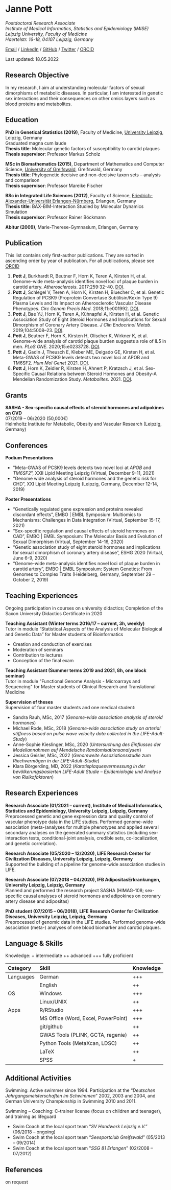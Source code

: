 # Janne Pott

_Postdoctoral Research Associate <br />
Institute of Medical Informatics, Statistics and Epidemiology (IMISE) <br /> 
Leipzig University, Faculty of Medicine <br /> 
Haertelstr. 16-18, 04107 Leipzig, Germany_ <br>

[Email](mailto:janne.pott@imise.uni-leipzig.de) / [LinkedIn](https://de.linkedin.com/in/janne-pott-56824a205) / [GitHub](https://github.com/pottj/) / [Twitter](https://twitter.com/pott_janne/) / [ORCID](https://orcid.org/0000-0002-5983-5331)

Last updated: 18.05.2022

## Research Objective

In my research, I aim at understanding molecular factors of sexual dimorphisms of metabolic diseases. In particular, I am interested in genetic sex interactions and their consequences on other omics layers such as blood proteins and metabolites.

## Education 

**PhD in Genetical Statistics (2019)**, Faculty of Medicine, [University Leipzig](https://www.uni-leipzig.de/en), Leipzig, Germany <br /> 
Graduated magna cum laude <br /> 
**Thesis title**: Molecular genetic factors of susceptibility to carotid plaques <br /> 
**Thesis supervisor**: Professor Markus Scholz <br /> 

**MSc in Biomathematics (2015)**, Department of Mathematics and Computer Science, [University of Greifswald](https://www.uni-greifswald.de/en/), Greifswald, Germany <br /> 
**Thesis title**: Phylogenetic decisive and non-decisive taxon sets – analysis and comparison <br /> 
**Thesis supervisor**: Professor Mareike Fischer <br /> 

**BSc in Integrated Life Sciences (2012)**, Faculty of Science, [Friedrich-Alexander-Universität Erlangen-Nürnberg](https://www.fau.eu/), Erlangen, Germany <br /> 
**Thesis title**: BAX-BIM-Interaction Studied by Molecular Dynamics Simulation <br /> 
**Thesis supervisor**: Professor Rainer Böckmann <br /> 

**Abitur (2009)**, Marie-Therese-Gymnasium, Erlangen, Germany

## Publication 

This list contains only first-author publications. They are sorted in ascending order by year of publication. For all publications, please see [ORCID](https://orcid.org/0000-0002-5983-5331)

1. **Pott J**, Burkhardt R, Beutner F, Horn K, Teren A, Kirsten H, et al. Genome-wide meta-analysis identifies novel loci of plaque burden in carotid artery. _Atherosclerosis_. 2017;259:32–40. [DOI](https://doi.org/10.1016/j.atherosclerosis.2017.02.018).
2. **Pott J**, Schlegel V, Teren A, Horn K, Kirsten H, Bluecher C, et al. Genetic Regulation of PCSK9 (Proprotein Convertase Subtilisin/Kexin Type 9) Plasma Levels and Its Impact on Atherosclerotic Vascular Disease Phenotypes. _Circ Genom Precis Med_. 2018;11:e001992. [DOI](https://doi.org/10.1161/CIRCGEN.117.001992). 
3. **Pott J**, Bae YJ, Horn K, Teren A, Kühnapfel A, Kirsten H, et al. Genetic Association Study of Eight Steroid Hormones and Implications for Sexual Dimorphism of Coronary Artery Disease. _J Clin Endocrinol Metab_. 2019;104:5008–23. [DOI](https://doi.org/10.1210/jc.2019-00757).
4. **Pott J**, Beutner F, Horn K, Kirsten H, Olischer K, Wirkner K, et al. Genome-wide analysis of carotid plaque burden suggests a role of IL5 in men. _PLoS ONE_. 2020;15:e0233728. [DOI](https://doi.org/10.1371/journal.pone.0233728).
5. **Pott J**, Gadin J, Theusch E, Kleber ME, Delgado GE, Kirsten H, et al. Meta-GWAS of PCSK9 levels detects two novel loci at APOB and TM6SF2. _Hum Mol Genet_ 2021. [DOI](https://doi.org/10.1093/hmg/ddab279).
6. **Pott J**, Horn K, Zeidler R, Kirsten H, Ahnert P, Kratzsch J, et al. Sex-Specific Causal Relations between Steroid Hormones and Obesity-A Mendelian Randomization Study. _Metabolites_. 2021. [DOI](https://doi.org/10.3390/metabo11110738).

## Grants 

**SASHA - Sex-specific causal effects of steroid hormones and adipokines on CVD** <br /> 
07/2019 – 06/2020 (50,000€) <br /> 
Helmholtz Institute for Metabolic, Obesity and Vascular Research (Leipzig, Germany) <br /> 

## Conferences 

**Podium Presentations**

- "Meta-GWAS of PCSK9 levels detects two novel loci at _APOB_ and _TM6SF2_”, XXII Lipid Meeting Leipzig (Virtual, December 9-11, 2021)
- “Genome wide analysis of steroid hormones and the genetic risk for CHD”, XXI Lipid Meeting Leipzig (Leipzig, Germany, December 12-14, 2019)

**Poster Presentations**

- “Genetically regulated gene expression and proteins revealed discordant effects”, EMBO | EMBL Symposium: Multiomics to Mechanisms: Challenges in Data Integration (Virtual, September 15-17, 2021)
- “Sex-specific regulation and causal effects of steroid hormones on CAD”, EMBO | EMBL Symposium: The Molecular Basis and Evolution of Sexual Dimorphism (Virtual, September 14-16, 2020)
-  “Genetic association study of eight steroid hormones and implications for sexual dimorphism of coronary artery disease”, ESHG 2020 (Virtual, June 6-9, 2020)
-  “Genome-wide meta-analysis identifies novel loci of plaque burden in carotid artery”, EMBO | EMBL Symposium: System Genetics: From Genomes to Complex Traits (Heidelberg, Germany, September 29 – October 2, 2019)

## Teaching Experiences 

Ongoing participation in courses on university didactics; Completion of the Saxon University Didactics Certificate in 2020

**Teaching Assistant (Winter terms 2016/17 – current, 3h, weekly)** <br /> 
Tutor in module “Statistical Aspects of the Analysis of Molecular Biological and Genetic Data” for Master students of Bioinformatics
- Creation and conduction of exercises
- Moderation of seminars 
- Contribution to lectures
- Conception of the final exam

**Teaching Assistant (Summer terms 2019 and 2021, 8h, one block seminar)** <br /> 
Tutor in module "Functional Genome Analysis - Microarrays and Sequencing" for Master students of Clinical Research and Translational Medicine <br /> 

**Supervision of theses** <br /> 
Supervision of four master students and one medical student:
- Sandra Rauh, MSc, 2017 (_Genome-wide association analysis of steroid hormones_)
- Michael Rode, MSc, 2018 (_Genome-wide association study on arterial stiffness based on pulse wave velocity data collected in the LIFE-Adult-Study_)
- Anne-Sophie Kieslinger, MSc, 2020 (_Untersuchung des Einflusses der Modellannahmen auf Mendelsche Randomisationsanalysen_)
- Jessica Geisler, MSc, 2022 (_Genomweite Assoziationsstudie zum Riechvermögen in der LIFE-Adult-Studie_)
- Klara Börgerding, MD, 2022 (_Karotisplaquesvermessung in der bevölkerungsbasierten LIFE-Adult Studie –    Epidemiologie und Analyse von Risikofaktoren_) 

## Research Experiences 

**Research Associate (01/2021 – current), Institute of Medical Informatics, Statistics and Epidemiology, University Leipzig, Leipzig, Germany** <br />
Preprocessed genetic and gene expression data and quality control of vascular phenotype data in the LIFE studies. Performed genome-wide association (meta-)analyses for multiple phenotypes and applied several secondary analyses on the generated summary statistics (including sex-interaction tests, conditional-joint analysis, credible sets, co-localization, and genetic correlation).

**Research Associate (05/2020 – 12/2020), LIFE Research Center for Civilization Diseases, University Leipzig, Leipzig, Germany** <br />
Supported the building of a pipeline for genome-wide association studies in LIFE.

**Research Associate (07/2018 – 04/2020), IFB AdipositasErkrankungen, University Leipzig, Leipzig, Germany** <br />
Planned and performed the research project SASHA (HIMAG-108; sex-specific causal analyses of steroid hormones and adipokines on coronary artery disease and adipositas)

**PhD student (07/2015 – 06/2018), LIFE Research Center for Civilization Diseases, University Leipzig, Leipzig, Germany** <br />
Preprocessed of genomic data in the LIFE studies. Performed genome-wide association (meta-) analyses of one blood biomarker and carotid plaques.

## Language & Skills 

Knowledge: + intermediate ++ advanced +++ fully proficient

| Category  | Skill                               | Knowledge |
| :---      | :----                               | :---      |
| Languages | German                              | +++       |
|           | English                             | ++        |
| OS        | Windows                             | +++       |
|           | Linux/UNIX                          | ++        |
| Apps      | R/RStudio                           | +++       |
|           | MS Office (Word, Excel, PowerPoint) | +++       |
|           | git/github                          | ++        |      
|           | GWAS Tools (PLINK, GCTA, regenie)   | ++        |
|           | Python Tools (MetaXcan, LDSC)       | ++        |
|           | LaTeX                               | ++        |
|           | SPSS                                | +         |


## Additional Activities 

Swimming: Active swimmer since 1994. Participation at the “_Deutschen Jahrgangsmeisterschaften im Schwimmen_” 2002, 2003 and 2004, and German University Championship in Swimming 2010 and 2011.

Swimming – Coaching: C-trainer license (focus on children and teenager), and training as lifeguard
- Swim Coach at the local sport team “_SV Handwerk Leipzig e.V._” (06/2018 – ongoing)
- Swim Coach at the local sport team “_Seesportclub Greifswald_” (05/2013 – 09/2014)
- Swim Coach at the local sport team "_SSG 81 Erlangen_" (02/2008 – 07/2012)

## References 

on request
